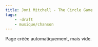 ```yaml
---
title: Joni Mitchell - The Circle Game
tags:
    - -draft
    - musique/chanson
---
```


Page créée automatiquement, mais vide.

